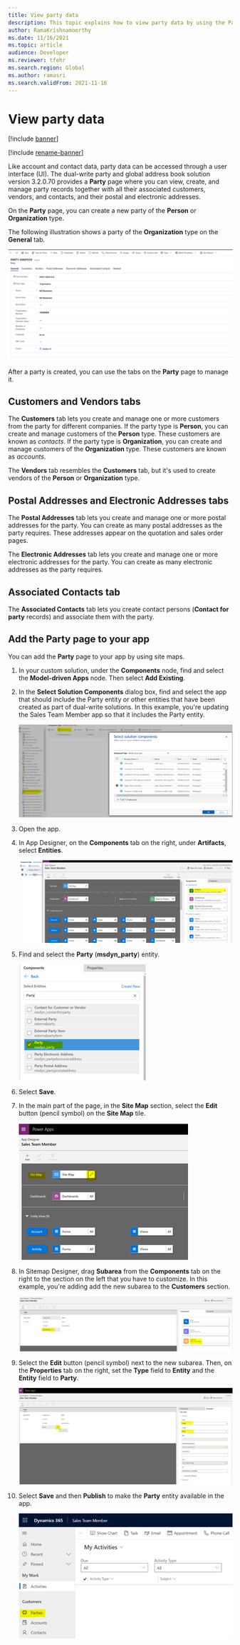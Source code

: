 ```yaml
---
title: View party data
description: This topic explains how to view party data by using the Party page.
author: RamaKrishnamoorthy 
ms.date: 11/16/2021
ms.topic: article
audience: Developer
ms.reviewer: tfehr
ms.search.region: Global
ms.author: ramasri
ms.search.validFrom: 2021-11-16
---
```


# View party data

[!include [banner](../../includes/banner.md)]

[!include [rename-banner](~/includes/cc-data-platform-banner.md)]

Like account and contact data, party data can be accessed through a user interface (UI). The dual-write party and global address book solution version 3.2.0.70 provides a **Party** page where you can view, create, and manage party records together with all their associated customers, vendors, and contacts, and their postal and electronic addresses.

On the **Party** page, you can create a new party of the **Person** or **Organization** type.

The following illustration shows a party of the **Organization** type on the **General** tab.

![Example of a party of the Organization type.](media/ViewParty_Image1.PNG)

After a party is created, you can use the tabs on the **Party** page to manage it.

## Customers and Vendors tabs

The **Customers** tab lets you create and manage one or more customers from the party for different companies. If the party type is **Person**, you can create and manage customers of the **Person** type. These customers are known as *contacts*. If the party type is **Organization**, you can create and manage customers of the **Organization** type. These customers are known as *accounts*.

The **Vendors** tab resembles the **Customers** tab, but it's used to create vendors of the **Person** or **Organization** type.

## Postal Addresses and Electronic Addresses tabs

The **Postal Addresses** tab lets you create and manage one or more postal addresses for the party. You can create as many postal addresses as the party requires. These addresses appear on the quotation and sales order pages.

The **Electronic Addresses** tab lets you create and manage one or more electronic addresses for the party. You can create as many electronic addresses as the party requires.

## Associated Contacts tab

The **Associated Contacts** tab lets you create contact persons (**Contact for party** records) and associate them with the party.

## Add the Party page to your app

You can add the **Party** page to your app by using site maps.

1. In your custom solution, under the **Components** node, find and select the **Model-driven Apps** node. Then select **Add Existing**.
2. In the **Select Solution Components** dialog box, find and select the app that should include the Party entity or other entities that have been created as part of dual-write solutions. In this example, you're updating the Sales Team Member app so that it includes the Party entity.

    ![Sales Team Member app selected in the Select Solution Components dialog box.](media/ViewParty_Image6.png)

3. Open the app.
4. In App Designer, on the **Components** tab on the right, under **Artifacts**, select **Entities**.

    ![Entities button on the Components tab in App Designer.](media/ViewParty_Image7.png)

5. Find and select the **Party** (**msdyn_party**) entity.

    ![Party (msdyn_party) entity selected on the Components tab in App Designer.](media/ViewParty_Image8.png)

6. Select **Save**.
7. In the main part of the page, in the **Site Map** section, select the **Edit** button (pencil symbol) on the **Site Map** tile.

    ![Edit button on the Site Map tile in App Designer.](media/ViewParty_Image9.png)

8. In Sitemap Designer, drag **Subarea** from the **Components** tab on the right to the section on the left that you have to customize. In this example, you're adding add the new subarea to the **Customers** section.

    ![New Subarea component added to the Customer section in Sitemap Designer.](media/ViewParty_Image10.png)

9. Select the **Edit** button (pencil symbol) next to the new subarea. Then, on the **Properties** tab on the right, set the **Type** field to **Entity** and the **Entity** field to **Party**.

    ![Type and Entity fields set on the Properties tab in Sitemap Designer.](media/ViewParty_Image11.png)

10. Select **Save** and then **Publish** to make the **Party** entity available in the app.

    ![Party entity available in the Sales Team Member app.](media/ViewParty_Image12.png)
